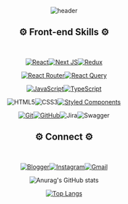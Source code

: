 <div align=center> 
  
![header](https://capsule-render.vercel.app/api?desc=Front-end%20Developer%20&text=Yongwoo%20Lee&type=waving&height=270&color=F7E017&fontSize=71&fontColor=111111&fontAlignY=35&descSize=20&descAlignY=55&descAlign=64)

## ⚙️ Front-end Skills ⚙️
<br>
  
<a href="https://ko.reactjs.org/">![React](https://img.shields.io/badge/react-%2320232a.svg?style=for-the-badge&logo=react&logoColor=%2361DAFB)</a><a href="https://nextjs.org/">![Next JS](https://img.shields.io/badge/Next-black?style=for-the-badge&logo=next.js&logoColor=white)</a><a href="https://react-redux.js.org/">![Redux](https://img.shields.io/badge/redux-%23593d88.svg?style=for-the-badge&logo=redux&logoColor=white)</a>
  
<a href="https://reactrouter.com/en/main">![React Router](https://img.shields.io/badge/React_Router-CA4245?style=for-the-badge&logo=react-router&logoColor=white)</a><a href="https://tanstack.com/query/v4/docs/overview">![React Query](https://img.shields.io/badge/-React%20Query-FF4154?style=for-the-badge&logo=react%20query&logoColor=white)</a>
  
<a href="https://developer.mozilla.org/ko/docs/Web/JavaScript">![JavaScript](https://img.shields.io/badge/javascript-%23323330.svg?style=for-the-badge&logo=javascript&logoColor=%23F7DF1E)</a><a href="https://www.typescriptlang.org/">![TypeScript](https://img.shields.io/badge/typescript-%23007ACC.svg?style=for-the-badge&logo=typescript&logoColor=white)</a>
  
![HTML5](https://img.shields.io/badge/html5-%23E34F26.svg?style=for-the-badge&logo=html5&logoColor=white)![CSS3](https://img.shields.io/badge/css3-%231572B6.svg?style=for-the-badge&logo=css3&logoColor=white)<a href="https://styled-components.com/">![Styled Components](https://img.shields.io/badge/styled--components-DB7093?style=for-the-badge&logo=styled-components&logoColor=white)</a>
  

  


<a href="https://git-scm.com/">![Git](https://img.shields.io/badge/git-%23F05033.svg?style=for-the-badge&logo=git&logoColor=white)</a><a href="https://github.com/moolbum">![GitHub](https://img.shields.io/badge/github-%23121011.svg?style=for-the-badge&logo=github&logoColor=white)</a>![Jira](https://img.shields.io/badge/jira-%230A0FFF.svg?style=for-the-badge&logo=jira&logoColor=white)![Swagger](https://img.shields.io/badge/-Swagger-%23Clojure?style=for-the-badge&logo=swagger&logoColor=white)


  
## ⚙️ Connect ⚙️
<br>

<a href="https://velog.io/@moolbum">![Blogger](https://img.shields.io/badge/Velog-22C997?style=for-the-badge&logo=blogger&logoColor=white)</a><a href="https://www.instagram.com/94_yongyong_lee/?hl=ko">![Instagram](https://img.shields.io/badge/Instagram-%23E4405F.svg?style=for-the-badge&logo=Instagram&logoColor=white)</a><a href="mailto:dyddn304@gmail.com">![Gmail](https://img.shields.io/badge/Gmail-D14836?style=for-the-badge&logo=gmail&logoColor=white&link=mailto:dyddn304@gmail.com)</a>  


   
  
![Anurag's GitHub stats](https://github-readme-stats.vercel.app/api?username=moolbum&show_icons=true&theme=tokyonight)

[![Top Langs](https://github-readme-stats.vercel.app/api/top-langs/?username=moolbum&hide=shell&layout=compact)](https://github.com/moolbum)
  
</div>


